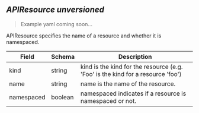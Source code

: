 ## *APIResource unversioned*

> Example yaml coming soon...



APIResource specifies the name of a resource and whether it is namespaced.



Field        | Schema     | Description
------------ | ---------- | -----------
kind | string | kind is the kind for the resource (e.g. 'Foo' is the kind for a resource 'foo')
name | string | name is the name of the resource.
namespaced | boolean | namespaced indicates if a resource is namespaced or not.

